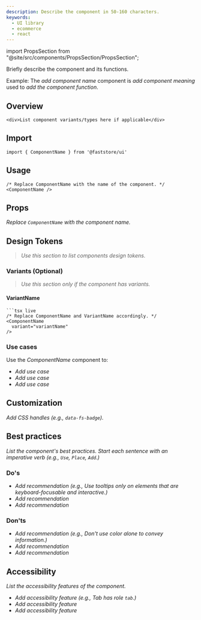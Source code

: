 ```yaml
---
description: Describe the component in 50-160 characters.
keywords:
  - UI library
  - ecommerce
  - react
---
```


import PropsSection from "@site/src/components/PropsSection/PropsSection";

Briefly describe the component and its functions.

Example: The _add component name_ component is _add component meaning_ used to _add the component function_.

## Overview

```tsx live
<div>List component variants/types here if applicable</div>
```

## Import

```tsx
import { ComponentName } from '@faststore/ui'
```

## Usage

```tsx live
/* Replace ComponentName with the name of the component. */
<ComponentName />
```

## Props

_Replace `ComponentName` with the component name._

<PropsSection name="ComponentName" />

## Design Tokens

> _Use this section to list components design tokens._

### Variants (Optional)

> _Use this section only if the component has variants._

#### VariantName

````tsx live
```tsx live
/* Replace ComponentName and VariantName accordingly. */
<ComponentName
  variant="variantName"
/>
````

### Use cases

Use the _ComponentName_ component to:

- _Add use case_
- _Add use case_
- _Add use case_

## Customization

_Add CSS handles (e.g., `data-fs-badge`)._

## Best practices

_List the component's best practices. Start each sentence with an imperative verb (e.g., `Use`, `Place`, `Add`.)_

### Do's

- _Add recommendation (e.g., Use tooltips only on elements that are keyboard-focusable and interactive.)_
- _Add recommendation_
- _Add recommendation_

### Don'ts

- _Add recommendation (e.g., Don't use color alone to convey information.)_
- _Add recommendation_
- _Add recommendation_

## Accessibility

_List the accessibility features of the component._

- _Add accessibility feature (e.g., Tab has role `tab`.)_
- _Add accessibility feature_
- _Add accessibility feature_
